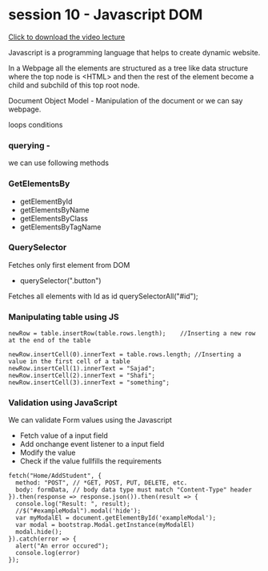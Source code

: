 # session 10 - Javascript DOM

[Click to download the video lecture](https://www.idrive.com/idrive/sh/sh?k=x7g6f5r7z2)

Javascript is a programming language that helps to create dynamic website. 

In a Webpage all the elements are structured as a tree like data structure where the top node is \<HTML\> and then the rest of the element become a child and subchild of this top root node.


Document Object Model - Manipulation of the document or we can say webpage.

loops
conditions


### querying - 
we can use following methods
### GetElementsBy
- getElementById
- getElementsByName
- getElementsByClass
- getElementsByTagName

### QuerySelector
Fetches only first element from DOM
- querySelector(".button")

Fetches all elements with Id as id
querySelectorAll("#id");

### Manipulating table using JS
```JS
newRow = table.insertRow(table.rows.length);    //Inserting a new row at the end of the table

newRow.insertCell(0).innerText = table.rows.length; //Inserting a value in the first cell of a table
newRow.insertCell(1).innerText = "Sajad";
newRow.insertCell(2).innerText = "Shafi";
newRow.insertCell(3).innerText = "something";
```

### Validation using JavaScript
We can validate Form values using the Javascript
- Fetch value of a input field
- Add onchange event listener to a input field
- Modify the value
- Check if the value fullfills the requirements




```JS
fetch("Home/AddStudent", {
  method: "POST", // *GET, POST, PUT, DELETE, etc.
  body: formData, // body data type must match "Content-Type" header
}).then(response => response.json()).then(result => {
  console.log("Result: ", result);
  //$("#exampleModal").modal('hide');
  var myModalEl = document.getElementById('exampleModal');
  var modal = bootstrap.Modal.getInstance(myModalEl)
  modal.hide();
}).catch(error => {
  alert("An error occured");
  console.log(error)
});
```